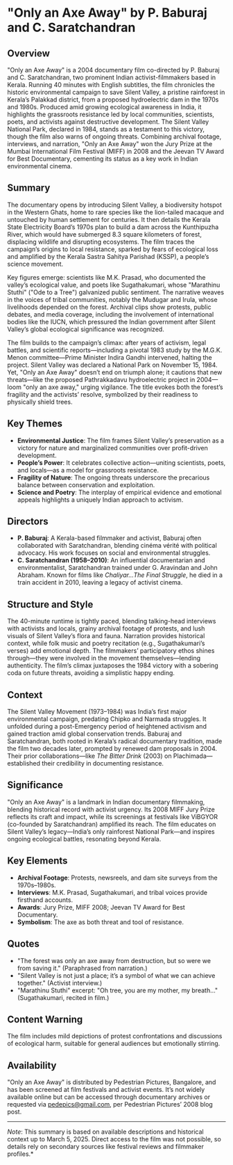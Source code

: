 # "Only an Axe Away" by P. Baburaj and C. Saratchandran

## Overview
"Only an Axe Away" is a 2004 documentary film co-directed by P. Baburaj and C. Saratchandran, two prominent Indian activist-filmmakers based in Kerala. Running 40 minutes with English subtitles, the film chronicles the historic environmental campaign to save Silent Valley, a pristine rainforest in Kerala’s Palakkad district, from a proposed hydroelectric dam in the 1970s and 1980s. Produced amid growing ecological awareness in India, it highlights the grassroots resistance led by local communities, scientists, poets, and activists against destructive development. The Silent Valley National Park, declared in 1984, stands as a testament to this victory, though the film also warns of ongoing threats. Combining archival footage, interviews, and narration, "Only an Axe Away" won the Jury Prize at the Mumbai International Film Festival (MIFF) in 2008 and the Jeevan TV Award for Best Documentary, cementing its status as a key work in Indian environmental cinema.

## Summary
The documentary opens by introducing Silent Valley, a biodiversity hotspot in the Western Ghats, home to rare species like the lion-tailed macaque and untouched by human settlement for centuries. It then details the Kerala State Electricity Board’s 1970s plan to build a dam across the Kunthipuzha River, which would have submerged 8.3 square kilometers of forest, displacing wildlife and disrupting ecosystems. The film traces the campaign’s origins to local resistance, sparked by fears of ecological loss and amplified by the Kerala Sastra Sahitya Parishad (KSSP), a people’s science movement.

Key figures emerge: scientists like M.K. Prasad, who documented the valley’s ecological value, and poets like Sugathakumari, whose "Marathinu Stuthi" ("Ode to a Tree") galvanized public sentiment. The narrative weaves in the voices of tribal communities, notably the Mudugar and Irula, whose livelihoods depended on the forest. Archival clips show protests, public debates, and media coverage, including the involvement of international bodies like the IUCN, which pressured the Indian government after Silent Valley’s global ecological significance was recognized.

The film builds to the campaign’s climax: after years of activism, legal battles, and scientific reports—including a pivotal 1983 study by the M.G.K. Menon committee—Prime Minister Indira Gandhi intervened, halting the project. Silent Valley was declared a National Park on November 15, 1984. Yet, "Only an Axe Away" doesn’t end on triumph alone; it cautions that new threats—like the proposed Pathrakkadavu hydroelectric project in 2004—loom "only an axe away," urging vigilance. The title evokes both the forest’s fragility and the activists’ resolve, symbolized by their readiness to physically shield trees.

## Key Themes
- **Environmental Justice**: The film frames Silent Valley’s preservation as a victory for nature and marginalized communities over profit-driven development.
- **People’s Power**: It celebrates collective action—uniting scientists, poets, and locals—as a model for grassroots resistance.
- **Fragility of Nature**: The ongoing threats underscore the precarious balance between conservation and exploitation.
- **Science and Poetry**: The interplay of empirical evidence and emotional appeals highlights a uniquely Indian approach to activism.

## Directors
- **P. Baburaj**: A Kerala-based filmmaker and activist, Baburaj often collaborated with Saratchandran, blending cinéma vérité with political advocacy. His work focuses on social and environmental struggles.
- **C. Saratchandran (1958–2010)**: An influential documentarian and environmentalist, Saratchandran trained under G. Aravindan and John Abraham. Known for films like *Chaliyar…The Final Struggle*, he died in a train accident in 2010, leaving a legacy of activist cinema.

## Structure and Style
The 40-minute runtime is tightly paced, blending talking-head interviews with activists and locals, grainy archival footage of protests, and lush visuals of Silent Valley’s flora and fauna. Narration provides historical context, while folk music and poetry recitation (e.g., Sugathakumari’s verses) add emotional depth. The filmmakers’ participatory ethos shines through—they were involved in the movement themselves—lending authenticity. The film’s climax juxtaposes the 1984 victory with a sobering coda on future threats, avoiding a simplistic happy ending.

## Context
The Silent Valley Movement (1973–1984) was India’s first major environmental campaign, predating Chipko and Narmada struggles. It unfolded during a post-Emergency period of heightened activism and gained traction amid global conservation trends. Baburaj and Saratchandran, both rooted in Kerala’s radical documentary tradition, made the film two decades later, prompted by renewed dam proposals in 2004. Their prior collaborations—like *The Bitter Drink* (2003) on Plachimada—established their credibility in documenting resistance.

## Significance
"Only an Axe Away" is a landmark in Indian documentary filmmaking, blending historical record with activist urgency. Its 2008 MIFF Jury Prize reflects its craft and impact, while its screenings at festivals like ViBGYOR (co-founded by Saratchandran) amplified its reach. The film educates on Silent Valley’s legacy—India’s only rainforest National Park—and inspires ongoing ecological battles, resonating beyond Kerala.

## Key Elements
- **Archival Footage**: Protests, newsreels, and dam site surveys from the 1970s–1980s.
- **Interviews**: M.K. Prasad, Sugathakumari, and tribal voices provide firsthand accounts.
- **Awards**: Jury Prize, MIFF 2008; Jeevan TV Award for Best Documentary.
- **Symbolism**: The axe as both threat and tool of resistance.

## Quotes
- "The forest was only an axe away from destruction, but so were we from saving it." (Paraphrased from narration.)
- "Silent Valley is not just a place; it’s a symbol of what we can achieve together." (Activist interview.)
- "Marathinu Stuthi" excerpt: "Oh tree, you are my mother, my breath…" (Sugathakumari, recited in film.)

## Content Warning
The film includes mild depictions of protest confrontations and discussions of ecological harm, suitable for general audiences but emotionally stirring.

## Availability
"Only an Axe Away" is distributed by Pedestrian Pictures, Bangalore, and has been screened at film festivals and activist events. It’s not widely available online but can be accessed through documentary archives or requested via [pedepics@gmail.com](mailto:pedepics@gmail.com), per Pedestrian Pictures’ 2008 blog post.

---
*Note*: This summary is based on available descriptions and historical context up to March 5, 2025. Direct access to the film was not possible, so details rely on secondary sources like festival reviews and filmmaker profiles.*